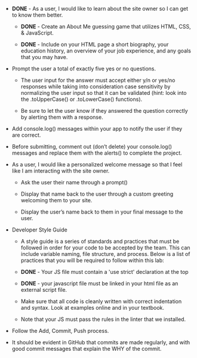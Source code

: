 - **DONE** - As a user, I would like to learn about the site owner so I can get to know them better.

  - **DONE** - Create an About Me guessing game that utilizes HTML, CSS, & JavaScript. 

  - **DONE** - Include on your HTML page a short biography, your education history, an overview of your job experience, and any goals that you may have.

- Prompt the user a total of exactly five yes or no questions. 

  - The user input for the answer must accept either y/n or yes/no responses while taking into consideration case sensitivity by normalizing the user input so that it can be validated (hint: look into the .toUpperCase() or .toLowerCase() functions). 

  - Be sure to let the user know if they answered the question correctly by alerting them with a response.

- Add console.log() messages within your app to notify the user if they are correct. 

- Before submitting, comment out (don’t delete) your console.log() messages and replace them with the alerts() to complete the project.

- As a user, I would like a personalized welcome message so that I feel like I am interacting with the site owner.

  - Ask the user their name through a prompt()

  - Display that name back to the user through a custom greeting welcoming them to your site.

  - Display the user’s name back to them in your final message to the user.

- Developer Style Guide

  - A style guide is a series of standards and practices that must be followed in order for your code to be accepted by the team. This can include variable naming, file structure, and process. Below is a list of practices that you will be required to follow within this lab:

  - **DONE** - Your JS file must contain a 'use strict' declaration at the top

  - **DONE** - your javascript file must be linked in your html file as an external script file.

  - Make sure that all code is cleanly written with correct indentation and syntax. Look at examples online and in your textbook. 

  - Note that your JS must pass the rules in the linter that we installed.

- Follow the Add, Commit, Push process. 

- It should be evident in GitHub that commits are made regularly, and with good commit messages that explain the WHY of the commit.